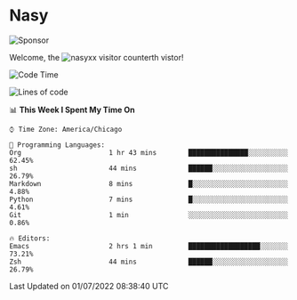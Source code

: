 # Nasy

<!--
<p align="center">
<img height="200" src="https://github-readme-stats.vercel.app/api?username=nasyxx&count_private=true&show_icons=true&theme=dracula&include_all_commits=true"/>
<img height="200" src="https://github-readme-stats.vercel.app/api/top-langs/?username=nasyxx&theme=dracula&hide=html,jupyter+notebook&count_private=true&show_icons=true"/>
</p>

  
----------------
-->

![Sponsor](https://img.shields.io/static/v1.svg?label=Sponsor&message=%E2%9D%A4&logo=GitHub&style=flat&color=pink)
 
Welcome, the ![nasyxx visitor counter](https://count.getloli.com/get/@nasyxx?theme=rule34)th vistor!
 
<!--START_SECTION:waka-->
![Code Time](http://img.shields.io/badge/Code%20Time-2%2C495%20hrs%2026%20mins-blue)

![Lines of code](https://img.shields.io/badge/From%20Hello%20World%20I%27ve%20Written-5%20Million%20lines%20of%20code-blue)

📊 **This Week I Spent My Time On** 

```text
⌚︎ Time Zone: America/Chicago

💬 Programming Languages: 
Org                      1 hr 43 mins        ███████████████░░░░░░░░░░   62.45% 
sh                       44 mins             ██████░░░░░░░░░░░░░░░░░░░   26.79% 
Markdown                 8 mins              █░░░░░░░░░░░░░░░░░░░░░░░░   4.88% 
Python                   7 mins              █░░░░░░░░░░░░░░░░░░░░░░░░   4.61% 
Git                      1 min               ░░░░░░░░░░░░░░░░░░░░░░░░░   0.86%

🔥 Editors: 
Emacs                    2 hrs 1 min         ██████████████████░░░░░░░   73.21% 
Zsh                      44 mins             ██████░░░░░░░░░░░░░░░░░░░   26.79%

```


 Last Updated on 01/07/2022 08:38:40 UTC
<!--END_SECTION:waka-->

<!-- ![visitors](https://visitor-badge.laobi.icu/badge?page_id=nasyxx.nasyxx) -->
